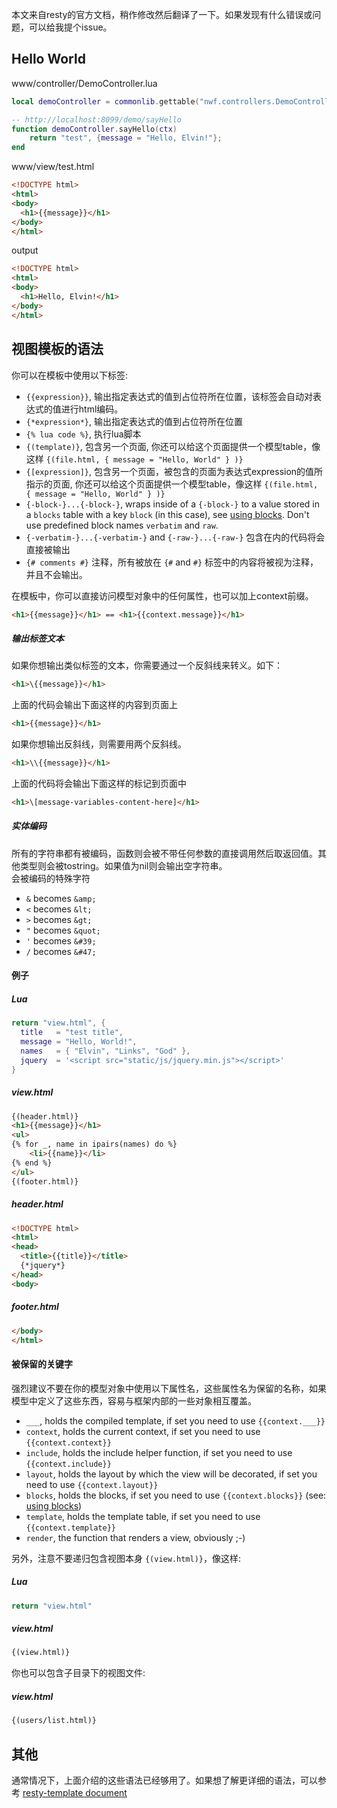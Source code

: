 本文来自resty的官方文档，稍作修改然后翻译了一下。如果发现有什么错误或问题，可以给我提个issue。
## Hello World
www/controller/DemoController.lua
```lua
local demoController = commonlib.gettable("nwf.controllers.DemoController");

-- http://localhost:8099/demo/sayHello
function demoController.sayHello(ctx)
	return "test", {message = "Hello, Elvin!"};
end
```
www/view/test.html
```html
<!DOCTYPE html>
<html>
<body>
  <h1>{{message}}</h1>
</body>
</html>
```
output
```html
<!DOCTYPE html>
<html>
<body>
  <h1>Hello, Elvin!</h1>
</body>
</html>
```
## 视图模板的语法

你可以在模板中使用以下标签:

* `{{expression}}`, 输出指定表达式的值到占位符所在位置，该标签会自动对表达式的值进行html编码。
* `{*expression*}`, 输出指定表达式的值到占位符所在位置
* `{% lua code %}`, 执行lua脚本
* `{(template)}`, 包含另一个页面, 你还可以给这个页面提供一个模型table，像这样 `{(file.html, { message = "Hello, World" } )}`
* `{[expression]}`, 包含另一个页面，被包含的页面为表达式expression的值所指示的页面, 你还可以给这个页面提供一个模型table，像这样 `{(file.html, { message = "Hello, World" } )}`
* `{-block-}...{-block-}`, wraps inside of a `{-block-}` to a value stored in a `blocks` table with a key `block` (in this case), see [using blocks](https://github.com/bungle/lua-resty-template#using-blocks). Don't use predefined block names `verbatim` and `raw`.
* `{-verbatim-}...{-verbatim-}` and `{-raw-}...{-raw-}` 包含在内的代码将会直接被输出
* `{# comments #}` 注释，所有被放在 `{#` and `#}` 标签中的内容将被视为注释，并且不会输出。

在模板中，你可以直接访问模型对象中的任何属性，也可以加上context前缀。

```html
<h1>{{message}}</h1> == <h1>{{context.message}}</h1>
```

##### 输出标签文本

如果你想输出类似标签的文本，你需要通过一个反斜线来转义。如下：

```html
<h1>\{{message}}</h1>
```

上面的代码会输出下面这样的内容到页面上

```html
<h1>{{message}}</h1>
```

如果你想输出反斜线，则需要用两个反斜线。

```html
<h1>\\{{message}}</h1>
```

上面的代码将会输出下面这样的标记到页面中

```html
<h1>\[message-variables-content-here]</h1>
```

##### 实体编码

所有的字符串都有被编码，函数则会被不带任何参数的直接调用然后取返回值。其他类型则会被tostring。如果值为nil则会输出空字符串。  
会被编码的特殊字符

* `&` becomes `&amp;`
* `<` becomes `&lt;`
* `>` becomes `&gt;`
* `"` becomes `&quot;`
* `'` becomes `&#39;`
* `/` becomes `&#47;`

#### 例子
##### Lua
```lua
return "view.html", {
  title   = "test title",
  message = "Hello, World!",
  names   = { "Elvin", "Links", "God" },
  jquery  = '<script src="static/js/jquery.min.js"></script>'
}
```

##### view.html
```html
{(header.html)}
<h1>{{message}}</h1>
<ul>
{% for _, name in ipairs(names) do %}
    <li>{{name}}</li>
{% end %}
</ul>
{(footer.html)}
```

##### header.html
```html
<!DOCTYPE html>
<html>
<head>
  <title>{{title}}</title>
  {*jquery*}
</head>
<body>
```

##### footer.html
```html
</body>
</html>
```

#### 被保留的关键字

强烈建议不要在你的模型对象中使用以下属性名，这些属性名为保留的名称，如果模型中定义了这些东西，容易与框架内部的一些对象相互覆盖。

* `___`, holds the compiled template, if set you need to use `{{context.___}}`
* `context`, holds the current context, if set you need to use `{{context.context}}`
* `include`, holds the include helper function, if set you need to use `{{context.include}}`
* `layout`, holds the layout by which the view will be decorated, if set you need to use `{{context.layout}}`
* `blocks`, holds the blocks, if set you need to use `{{context.blocks}}` (see: [using blocks](#using-blocks))
* `template`, holds the template table, if set you need to use `{{context.template}}`
* `render`, the function that renders a view, obviously ;-)

另外，注意不要递归包含视图本身 `{(view.html)}`，像这样:

##### Lua
```lua
return "view.html"
```

##### view.html
```html
{(view.html)}
```

你也可以包含子目录下的视图文件:

##### view.html
```html
{(users/list.html)}
```
## 其他
通常情况下，上面介绍的这些语法已经够用了。如果想了解更详细的语法，可以参考 [resty-template document](https://github.com/bungle/lua-resty-template/blob/master/README.md)
